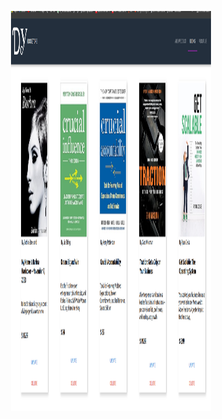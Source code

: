 <p align="center">
    <img src="src/component/img/Screenshot from 2023-12-29 18-33-27.png" width="320" height="640">
</p>